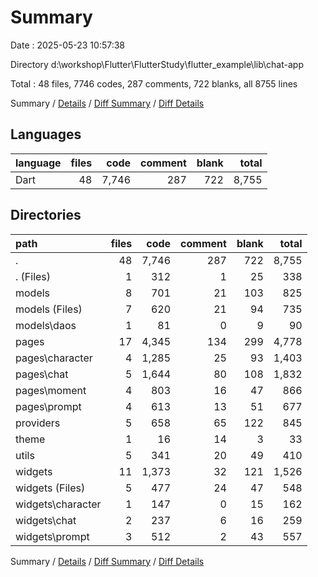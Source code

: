 # Summary

Date : 2025-05-23 10:57:38

Directory d:\\workshop\\Flutter\\FlutterStudy\\flutter_example\\lib\\chat-app

Total : 48 files,  7746 codes, 287 comments, 722 blanks, all 8755 lines

Summary / [Details](details.md) / [Diff Summary](diff.md) / [Diff Details](diff-details.md)

## Languages
| language | files | code | comment | blank | total |
| :--- | ---: | ---: | ---: | ---: | ---: |
| Dart | 48 | 7,746 | 287 | 722 | 8,755 |

## Directories
| path | files | code | comment | blank | total |
| :--- | ---: | ---: | ---: | ---: | ---: |
| . | 48 | 7,746 | 287 | 722 | 8,755 |
| . (Files) | 1 | 312 | 1 | 25 | 338 |
| models | 8 | 701 | 21 | 103 | 825 |
| models (Files) | 7 | 620 | 21 | 94 | 735 |
| models\\daos | 1 | 81 | 0 | 9 | 90 |
| pages | 17 | 4,345 | 134 | 299 | 4,778 |
| pages\\character | 4 | 1,285 | 25 | 93 | 1,403 |
| pages\\chat | 5 | 1,644 | 80 | 108 | 1,832 |
| pages\\moment | 4 | 803 | 16 | 47 | 866 |
| pages\\prompt | 4 | 613 | 13 | 51 | 677 |
| providers | 5 | 658 | 65 | 122 | 845 |
| theme | 1 | 16 | 14 | 3 | 33 |
| utils | 5 | 341 | 20 | 49 | 410 |
| widgets | 11 | 1,373 | 32 | 121 | 1,526 |
| widgets (Files) | 5 | 477 | 24 | 47 | 548 |
| widgets\\character | 1 | 147 | 0 | 15 | 162 |
| widgets\\chat | 2 | 237 | 6 | 16 | 259 |
| widgets\\prompt | 3 | 512 | 2 | 43 | 557 |

Summary / [Details](details.md) / [Diff Summary](diff.md) / [Diff Details](diff-details.md)